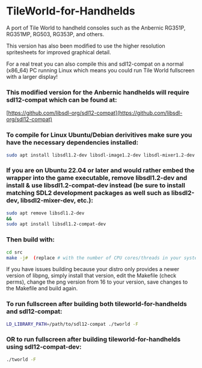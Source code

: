 TileWorld-for-Handhelds
=======================

A port of Tile World to handheld consoles such as the Anbernic RG351P, RG351MP, RG503, RG353P, and others.

This version has also been modified to use the higher resolution spritesheets for improved graphical detail.

For a real treat you can also compile this and sdl12-compat on a normal (x86_64) PC running Linux which means you could run Tile World fullscreen with a larger display!

### This modified version for the Anbernic handhelds will require sdl12-compat which can be found at:

[https://github.com/libsdl-org/sdl12-compat](https://github.com/libsdl-org/sdl12-compat)

### To compile for Linux Ubuntu/Debian derivitives make sure you have the necessary dependencies installed:

```bash
sudo apt install libsdl1.2-dev libsdl-image1.2-dev libsdl-mixer1.2-dev libpng-dev libpng16-16 libjpeg-dev libtiff-dev libtiff5-dev libmikmod-dev libfluidsynth-dev libvorbisfile3 flac libmad-ocaml-dev libasound2-dev liblzma-dev zlib1g-dev libjbig-dev libsdl2-dev libopenal-dev libglib2.0-dev libjack-dev libsndfile1-dev libreadline-dev libvorbis-dev libogg-dev libvorbisenc2 libslang2-dev libtinfo-dev libsndio-dev libxinerama-dev libxrandr-dev libxss-dev libwrap0-dev libxrender-dev liblz4-dev libffi-dev libgpg-error-dev
```

### If you are on Ubuntu 22.04 or later and would rather embed the wrapper into the game executable, remove libsdl1.2-dev and install & use libsdl1.2-compat-dev instead (be sure to install matching SDL2 development packages as well such as libsdl2-dev, libsdl2-mixer-dev, etc.):

```bash
sudo apt remove libsdl1.2-dev
&&
sudo apt install libsdl1.2-compat-dev
```

### Then build with:

```bash
cd src
make -j#  (replace # with the number of CPU cores/threads in your system for faster compiling!)
```

If you have issues building because your distro only provides a newer version of libpng, simply install that version, edit the Makefile (check perms), change the png version from 16 to your version, save changes to the Makefile and build again.

### To run fullscreen after building both tileworld-for-handhelds and sdl12-compat:
```bash
LD_LIBRARY_PATH=/path/to/sdl12-compat ./tworld -F
```

### OR to run fullscreen after building tileworld-for-handhelds using sdl12-compat-dev:
```bash
./tworld -F
```
